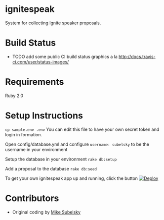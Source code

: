 ignitespeak
===========

System for collecting Ignite speaker proposals.

Build Status
============
* TODO add some public CI build status graphics a la http://docs.travis-ci.com/user/status-images/

Requirements
============
Ruby 2.0

Setup Instructions
==================

``` cp sample.env .env ```
You can edit this file to have your own secret token and login in formation.

Open config/database.yml and configure 
```username: subelsky```
to be the username in your environment

Setup the database in your environment
```rake db:setup```

Add a proposal to the database
```rake db:seed```

To get your own ignitespeak app up and running, click the button
[![Deploy](https://www.herokucdn.com/deploy/button.png)](https://heroku.com/deploy)

Contributors
============
* Original coding by [Mike Subelsky](http://www.subelsky.com/)
